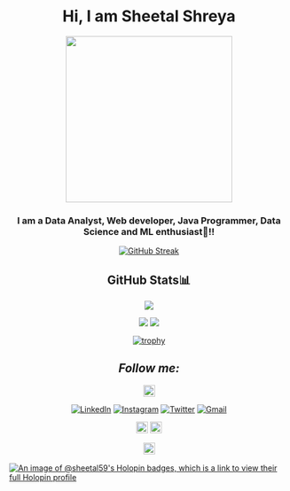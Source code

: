 <div align="center">
   <h1>Hi, I am Sheetal Shreya </h1>
   <p align="center">
  <img width="300" src="https://media4.giphy.com/media/xFkgeu7dhfgqqxJqmj/giphy.gif?cid=ecf05e47a387tsd8zxy1hw368egf3m418r0r09bu0itqy0ba&rid=giphy.gif&ct=g">
</p>

 


### I am a Data Analyst, Web developer, Java Programmer, Data Science and ML enthusiast🚀!!







   [![GitHub Streak](https://github-readme-streak-stats.herokuapp.com?user=sheetal59&theme=midnight-purple)](https://git.io/streak-stats)
   
   
##   GitHub Stats📊


![](http://github-profile-summary-cards.vercel.app/api/cards/profile-details?username=sheetal59&theme=radical)
   
  
  ![](http://github-profile-summary-cards.vercel.app/api/cards/repos-per-language?username=sheetal59&theme=moonlight)
 ![](http://github-profile-summary-cards.vercel.app/api/cards/most-commit-language?username=sheetal59&theme=moonlight)



[![trophy](https://github-profile-trophy.vercel.app/?username=sheetal59&theme=onedark)](https://github.com/ryo-ma/github-profile-trophy)

##   <i>Follow me:</i><br>
   
<a href="https://linktr.ee/sheetal" target="_blank"><img src="https://img.shields.io/badge/linktree-39E09B?style=for-the-badge&logo=linktree&logoColor=black"
img height="21" alt="Linktree"></a>
   
   

<a href="https://www.linkedin.com/in/sheetal05/" target="_blank"><img src="https://img.shields.io/badge/LinkedIn-%230077B5.svg?&style=flat-square&logo=linkedin&logoColor=white" alt="LinkedIn"></a>
<a href="https://www.instagram.com/_sheetal05__/" target="_blank"><img src="https://img.shields.io/badge/Instagram-%23E4405F.svg?&style=flat-square&logo=instagram&logoColor=white" alt="Instagram"></a>
<a href="https://twitter.com/sheetal70704521" target="_blank"><img src="https://img.shields.io/badge/Twitter-%231DA1F2.svg?&style=flat-square&logo=twitter&logoColor=white" alt="Twitter"></a>
<a href="mailto:sheetalshreya05@gmail.com" target="_blank"><img src="https://img.shields.io/badge/Gmail-c14438?style=flat-square&logo=Gmail&logoColor=white" alt="Gmail"></a>

   
   
<a href="https://www.hackerrank.com/sheetal05" target="_blank"><img src=	"https://img.shields.io/badge/-Hackerrank-2EC866?style=for-the-badge&logo=HackerRank&logoColor=white" img height="21" alt="Hackerrank"></a>
<a href="https://leetcode.com/sheetalshreya05/" target="_blank"><img src=	"https://img.shields.io/badge/-LeetCode-FFA116?style=for-the-badge&logo=LeetCode&logoColor=black" img height="21" alt="Leetcode"></a>

<a href="https://www.codechef.com/users/sheetal_5" target="_blank"><img src="https://img.shields.io/badge/Codechef-%23B92B27.svg?&style=for-the-badge&logo=Codechef&logoColor=white" img height="21" alt="Codechef" style="margin-bottom: 2px;" /></a> 
   
</div>

 [![An image of @sheetal59's Holopin badges, which is a link to view their full Holopin profile](https://holopin.me/sheetal59)](https://holopin.io/@sheetal59)
  
  
   ##
